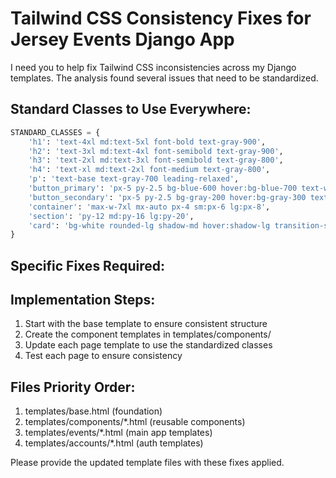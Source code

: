 
# Tailwind CSS Consistency Fixes for Jersey Events Django App

I need you to help fix Tailwind CSS inconsistencies across my Django templates. 
The analysis found several issues that need to be standardized.

## Standard Classes to Use Everywhere:

```python
STANDARD_CLASSES = {
    'h1': 'text-4xl md:text-5xl font-bold text-gray-900',
    'h2': 'text-3xl md:text-4xl font-semibold text-gray-900',
    'h3': 'text-2xl md:text-3xl font-semibold text-gray-800',
    'h4': 'text-xl md:text-2xl font-medium text-gray-800',
    'p': 'text-base text-gray-700 leading-relaxed',
    'button_primary': 'px-5 py-2.5 bg-blue-600 hover:bg-blue-700 text-white font-medium rounded-md transition-colors duration-150',
    'button_secondary': 'px-5 py-2.5 bg-gray-200 hover:bg-gray-300 text-gray-800 font-medium rounded-md',
    'container': 'max-w-7xl mx-auto px-4 sm:px-6 lg:px-8',
    'section': 'py-12 md:py-16 lg:py-20',
    'card': 'bg-white rounded-lg shadow-md hover:shadow-lg transition-shadow duration-200 p-6',
}
```

## Specific Fixes Required:



## Implementation Steps:

1. Start with the base template to ensure consistent structure
2. Create the component templates in templates/components/
3. Update each page template to use the standardized classes
4. Test each page to ensure consistency

## Files Priority Order:

1. templates/base.html (foundation)
2. templates/components/*.html (reusable components)
3. templates/events/*.html (main app templates)
4. templates/accounts/*.html (auth templates)

Please provide the updated template files with these fixes applied.
